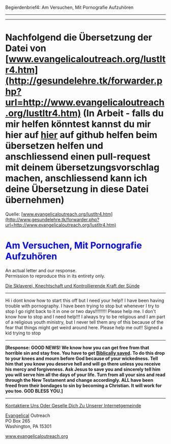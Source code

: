 <!--t Begierdenbrief4: Am Versuchen, Mit Pornografie Aufzuhören - in Arbeit (0% übersetzt) t-->
<!--d Pornografiesucht, Pornografie, Porno, Sucht, Süchtig, Pornografiesüchtig, Freiheit von Pornografiesucht, Freiheit von Pornografie, Begierde, Begierden, Lust, Geil, Wollust, Schmutzige Gedanken, Freiheit von Schmutzigen Gedanken d-->

Begierdenbrief4: Am Versuchen, Mit Pornografie Aufzuhören

- - - 
- - -

# Nachfolgend die Übersetzung der Datei von [www.evangelicaloutreach.org/lustltr4.htm](http://gesundelehre.tk/forwarder.php?url=http://www.evangelicaloutreach.org/lustltr4.htm) (In Arbeit - falls du mir helfen könntest kannst du mir hier auf [hier](https://github.com/gesundelehre/gesundelehre_translate/blob/master/content/static/pornografiesucht/begierdenbrief4.md) auf github helfen beim übersetzen helfen und anschliessend einen pull-request mit deinem übersetzungsvorschlag machen, anschliessend kann ich deine Übersetzung in diese Datei übernehmen)

Quelle: [www.evangelicaloutreach.org/lustltr4.htm](http://www.gesundelehre.tk/forwarder.php?url=http://www.evangelicaloutreach.org/lustltr4.htm)

# <font color="blue">Am Versuchen, Mit Pornografie Aufzuhören</font>

An actual letter and our response.  
Permission to reproduce this in its entirety only.

[Die Sklaverei, Knechtschaft und Kontrollierende Kraft der Sünde](http://www.gesundelehre.tk/forwarder.php?url=http://www.evangelicaloutreach.org/sin.html)

* * *

Hi i dont know how to start this off but I need your help!! I have been having trouble with pornography. I have been trying to stop but whenever I try to stop I go right back to it in one or two days!!!!!!!!! Please help me. I don't know how to stop and I need help!!! I always try to be religious and I am part of a religious youth ministry, but I never tell them any of this because of the fear that things might get weird around here. Please help me out!! Signed a kid trying to stop

* * *

**[Response: GOOD NEWS! We know how you can get free from that horrible sin and stay free. You have to get [Biblically saved](http://www.gesundelehre.tk/forwarder.php?url=http://www.evangelicaloutreach.org/plan-of-salvation.html). To do this drop to your knees and mourn before God because of your wickedness. Tell him that you know you deserve hell and will go there unless you receive his mercy and forgiveness. Ask Jesus to save you and sincerely tell him you will serve him all the days of your life. Turn from all your sins and read through the New Testament and change accordingly. ALL have been freed from their bondages to sin by becoming a Christian. It will work for you too. GOD BLESS YOU.]**

* * *

[Kontaktiere Uns Oder Geselle Dich Zu Unserer Internetgemeinde](http://www.gesundelehre.tk/forwarder.php?url=http://www.evangelicaloutreach.org/contact.html)

[Evangelical](http://www.gesundelehre.tk/forwarder.php?url=http://www.evangelicaloutreach.org/index.html) Outreach  
PO Box 265  
Washington, PA 15301

www.evangelicaloutreach.org